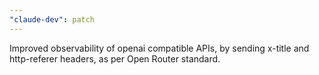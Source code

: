 ```yaml
---
"claude-dev": patch
---
```


Improved observability of openai compatible APIs, by sending x-title and http-referer headers, as per Open Router standard.
